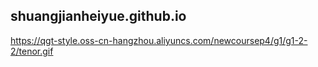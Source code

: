## shuangjianheiyue.github.io
https://qgt-style.oss-cn-hangzhou.aliyuncs.com/newcoursep4/g1/g1-2-2/tenor.gif
